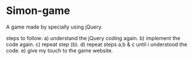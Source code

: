 # Simon-game
A game made by specially using jQuery.

steps to follow:
a) understand the jQuery coding again.
b) implement the code again.
c) repeat step (b).
d) repeat steps a,b & c until i understood the code.
e) give my touch to the game website.
